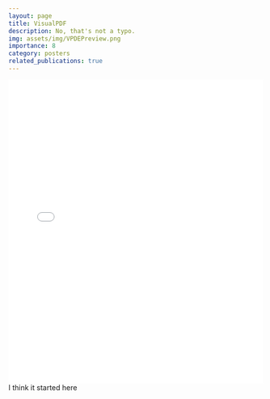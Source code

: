 ```yaml
---
layout: page
title: VisualPDF
description: No, that's not a typo.
img: assets/img/VPDEPreview.png
importance: 8
category: posters
related_publications: true
---
```




<div class="row">
    <div class="col-sm mt-3 mt-md-0">
            <embed src="/assets/pdf/posters/VisuaLP.pdf" type="application/pdf" width="100%" height="600px" />
    </div>
</div>
<div class="caption">
    I think it started here
</div>

